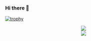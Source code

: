 ### Hi there 👋

<!--
**kakaZhou719/kakaZhou719** is a ✨ _special_ ✨ repository because its `README.md` (this file) appears on your GitHub profile.
* <div align="center"> <img src="https://visitor-badge.glitch.me/badge?page_id=kakaZhou719" /> </div>

Here are some ideas to get you started:

- 🔭 I’m currently working on ...
- 🌱 I’m currently learning ...
- 👯 I’m looking to collaborate on ...
- 🤔 I’m looking for help with ...
- 💬 Ask me about ...
- 📫 How to reach me: ...
- 😄 Pronouns: ...
- ⚡ Fun fact: ...
-->
[![trophy](https://github-profile-trophy.vercel.app/?username=kakaZhou719&rank=SECRET,SSS,SS,S,A,AAA,B&column=3&no-bg=true)](https://github.com/kakaZhou719/github-profile-trophy)

<div align="center"> <img src="https://activity-graph.herokuapp.com/graph?username=kakaZhou719&theme=xcode" /> </div>

<div align="center"> <img src="https://github-readme-streak-stats.herokuapp.com/?user=kakaZhou719" /> </div>
